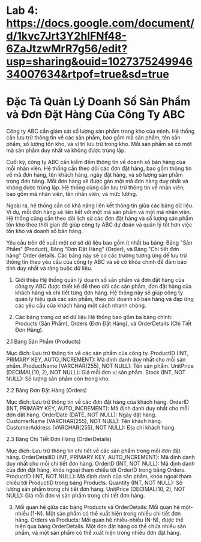 # Lab 4: https://docs.google.com/document/d/1kvc7Jrt3Y2hlFNf48-6ZaJtzwMrR7g56/edit?usp=sharing&ouid=102737524994634007634&rtpof=true&sd=true

# Đặc Tả Quản Lý Doanh Số Sản Phẩm và Đơn Đặt Hàng Của Công Ty ABC
Công ty ABC cần giám sát số lượng sản phẩm trong kho của mình. Hệ thống cần lưu trữ thông tin về các sản phẩm, bao gồm mã sản phẩm, tên sản phẩm, số lượng tồn kho, và vị trí lưu trữ trong kho. Mỗi sản phẩm sẽ có một mã sản phẩm duy nhất và không được trùng lặp.

Cuối kỳ, công ty ABC cần kiểm đếm thông tin về doanh số bán hàng của mỗi nhân viên. Hệ thống cần theo dõi các đơn đặt hàng, bao gồm thông tin về mã đơn hàng, tên khách hàng, ngày đặt hàng, và số lượng sản phẩm trong đơn hàng. Mỗi đơn hàng sẽ được gán một mã đơn hàng duy nhất và không được trùng lặp. Hệ thống cũng cần lưu trữ thông tin về nhân viên, bao gồm mã nhân viên, tên nhân viên, và mức lương.

Ngoài ra, hệ thống cần có khả năng liên kết thông tin giữa các bảng dữ liệu. Ví dụ, mỗi đơn hàng sẽ liên kết với một mã sản phẩm và một mã nhân viên. Hệ thống cũng cần theo dõi lịch sử các đơn đặt hàng và số lượng sản phẩm tồn kho theo thời gian để giúp công ty ABC dự đoán và quản lý tốt hơn việc tồn kho và doanh số bán hàng.

Yêu cầu trên đề xuất một cơ sở dữ liệu bao gồm ít nhất ba bảng: Bảng "Sản Phẩm" (Product), Bảng "Đơn Đặt Hàng" (Order), và Bảng "Chi tiết đơn hàng" Order details. Các bảng này sẽ có các trường tương ứng để lưu trữ thông tin theo yêu cầu của công ty ABC và sẽ có khóa chính để đảm bảo tính duy nhất và ràng buộc dữ liệu.

1. Giới thiệu
Hệ thống quản lý doanh số sản phẩm và đơn đặt hàng của công ty ABC được thiết kế để theo dõi các sản phẩm, đơn đặt hàng của khách hàng và chi tiết từng đơn hàng. Hệ thống này sẽ giúp công ty quản lý hiệu quả các sản phẩm, theo dõi doanh số bán hàng và đáp ứng các yêu cầu của khách hàng một cách nhanh chóng.

2. Các bảng trong cơ sở dữ liệu
Hệ thống bao gồm ba bảng chính: Products (Sản Phẩm), Orders (Đơn Đặt Hàng), và OrderDetails (Chi Tiết Đơn Hàng).

2.1 Bảng Sản Phẩm (Products)

Mục đích: Lưu trữ thông tin về các sản phẩm của công ty.
ProductID (INT, PRIMARY KEY, AUTO_INCREMENT): Mã định danh duy nhất cho mỗi sản phẩm.
ProductName (VARCHAR(255), NOT NULL): Tên sản phẩm.
UnitPrice (DECIMAL(10, 2), NOT NULL): Giá mỗi đơn vị sản phẩm.
Stock (INT, NOT NULL): Số lượng sản phẩm còn trong kho.

2.2 Bảng Đơn Đặt Hàng (Orders)

Mục đích: Lưu trữ thông tin về các đơn đặt hàng của khách hàng.
OrderID (INT, PRIMARY KEY, AUTO_INCREMENT): Mã định danh duy nhất cho mỗi đơn đặt hàng.
OrderDate (DATE, NOT NULL): Ngày đặt hàng.
CustomerName (VARCHAR(255), NOT NULL): Tên khách hàng.
CustomerAddress (VARCHAR(255), NOT NULL): Địa chỉ khách hàng.

2.3 Bảng Chi Tiết Đơn Hàng (OrderDetails)

Mục đích: Lưu trữ thông tin chi tiết về các sản phẩm trong mỗi đơn đặt hàng.
OrderDetailID (INT, PRIMARY KEY, AUTO_INCREMENT): Mã định danh duy nhất cho mỗi chi tiết đơn hàng.
OrderID (INT, NOT NULL): Mã định danh của đơn đặt hàng, khóa ngoại tham chiếu tới OrderID trong bảng Orders.
ProductID (INT, NOT NULL): Mã định danh của sản phẩm, khóa ngoại tham chiếu tới ProductID trong bảng Products.
Quantity (INT, NOT NULL): Số lượng sản phẩm trong chi tiết đơn hàng.
UnitPrice (DECIMAL(10, 2), NOT NULL): Giá mỗi đơn vị sản phẩm trong chi tiết đơn hàng.

3. Mối quan hệ giữa các bảng
Products và OrderDetails: Mối quan hệ một-nhiều (1-N). Một sản phẩm có thể xuất hiện trong nhiều chi tiết đơn hàng.
Orders và Products: Mối quan hệ nhiều-nhiều (N-N), được thể hiện qua bảng OrderDetails. Một đơn đặt hàng có thể chứa nhiều sản phẩm, và một sản phẩm có thể xuất hiện trong nhiều đơn đặt hàng.
